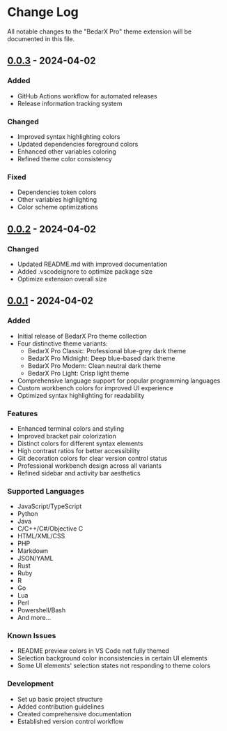 # Change Log

All notable changes to the "BedarX Pro" theme extension will be documented in this file.

## [0.0.3] - 2024-04-02

### Added
- GitHub Actions workflow for automated releases
- Release information tracking system

### Changed
- Improved syntax highlighting colors
- Updated dependencies foreground colors
- Enhanced other variables coloring
- Refined theme color consistency

### Fixed
- Dependencies token colors
- Other variables highlighting
- Color scheme optimizations

## [0.0.2] - 2024-04-02

### Changed
- Updated README.md with improved documentation
- Added .vscodeignore to optimize package size
- Optimize extension overall size

## [0.0.1] - 2024-04-02

### Added

- Initial release of BedarX Pro theme collection
- Four distinctive theme variants:
  - BedarX Pro Classic: Professional blue-grey dark theme
  - BedarX Pro Midnight: Deep blue-based dark theme
  - BedarX Pro Modern: Clean neutral dark theme
  - BedarX Pro Light: Crisp light theme
- Comprehensive language support for popular programming languages
- Custom workbench colors for improved UI experience
- Optimized syntax highlighting for readability

### Features

- Enhanced terminal colors and styling
- Improved bracket pair colorization
- Distinct colors for different syntax elements
- High contrast ratios for better accessibility
- Git decoration colors for clear version control status
- Professional workbench design across all variants
- Refined sidebar and activity bar aesthetics

### Supported Languages

- JavaScript/TypeScript
- Python
- Java
- C/C++/C#/Objective C
- HTML/XML/CSS
- PHP
- Markdown
- JSON/YAML
- Rust
- Ruby
- R
- Go
- Lua
- Perl
- Powershell/Bash
- And more...

### Known Issues

- README preview colors in VS Code not fully themed
- Selection background color inconsistencies in certain UI elements
- Some UI elements' selection states not responding to theme colors

### Development

- Set up basic project structure
- Added contribution guidelines
- Created comprehensive documentation
- Established version control workflow

[0.0.3]: https://github.com/saqibbedar/BedarX-Pro/releases/tag/v0.0.3
[0.0.2]: https://github.com/saqibbedar/BedarX-Pro/releases/tag/v0.0.2
[0.0.1]: https://github.com/saqibbedar/BedarX-Pro/releases/tag/v0.0.1
